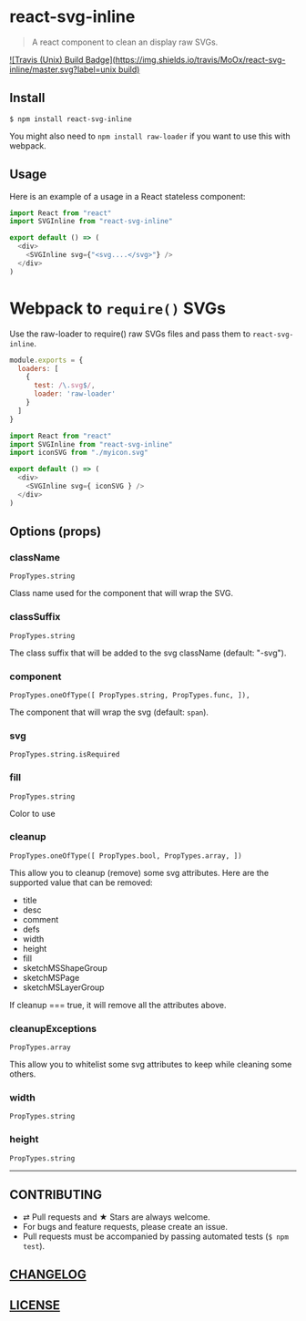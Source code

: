 # react-svg-inline

> A react component to clean an display raw SVGs.

[![Travis (Unix) Build Badge](https://img.shields.io/travis/MoOx/react-svg-inline/master.svg?label=unix build)](https://travis-ci.org/MoOx/react-svg-inline)

## Install

```console
$ npm install react-svg-inline
```

You might also need to `npm install raw-loader` if you want to use this with
webpack.

## Usage

Here is an example of a usage in a React stateless component:

```js
import React from "react"
import SVGInline from "react-svg-inline"

export default () => (
  <div>
    <SVGInline svg={"<svg....</svg>"} />
  </div>
)
```

# Webpack to `require()` SVGs

Use the raw-loader to require() raw SVGs files and pass them to
`react-svg-inline`.

```js
module.exports = {
  loaders: [
    {
      test: /\.svg$/,
      loader: 'raw-loader'
    }
  ]
}

```

```js
import React from "react"
import SVGInline from "react-svg-inline"
import iconSVG from "./myicon.svg"

export default () => (
  <div>
    <SVGInline svg={ iconSVG } />
  </div>
)
```

## Options (props)

### className

``PropTypes.string``

Class name used for the component that will wrap the SVG.

### classSuffix

``PropTypes.string``

The class suffix that will be added to the svg className (default: "-svg").

### component

``PropTypes.oneOfType([
  PropTypes.string,
  PropTypes.func,
]),``

The component that will wrap the svg (default: `span`).

### svg

``PropTypes.string.isRequired``

### fill

``PropTypes.string``

Color to use

### cleanup

``PropTypes.oneOfType([
  PropTypes.bool,
  PropTypes.array,
])``

This allow you to cleanup (remove) some svg attributes.
Here are the supported value that can be removed:

- title
- desc
- comment
- defs
- width
- height
- fill
- sketchMSShapeGroup
- sketchMSPage
- sketchMSLayerGroup

If cleanup === true, it will remove all the attributes above.

### cleanupExceptions

``PropTypes.array``

This allow you to whitelist some svg attributes to keep while cleaning some
others.

### width

``PropTypes.string``

### height

``PropTypes.string``

---

## CONTRIBUTING

* ⇄ Pull requests and ★ Stars are always welcome.
* For bugs and feature requests, please create an issue.
* Pull requests must be accompanied by passing automated tests (`$ npm test`).

## [CHANGELOG](CHANGELOG.md)

## [LICENSE](LICENSE)
